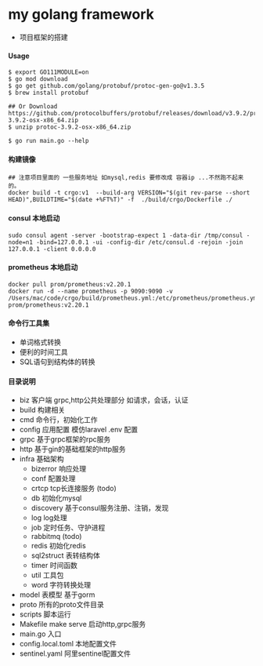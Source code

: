 # my golang framework

- 项目框架的搭建

#### Usage

```shell 
$ export GO111MODULE=on
$ go mod download
$ go get github.com/golang/protobuf/protoc-gen-go@v1.3.5
$ brew install protobuf

## Or Download https://github.com/protocolbuffers/protobuf/releases/download/v3.9.2/protoc-3.9.2-osx-x86_64.zip
$ unzip protoc-3.9.2-osx-x86_64.zip

$ go run main.go --help 
```

#### 构建镜像

```
## 注意项目里面的 一些服务地址 如mysql,redis 要修改成 容器ip ...不然跑不起来的。 
docker build -t crgo:v1  --build-arg VERSION="$(git rev-parse --short HEAD)",BUILDTIME="$(date +%FT%T)" -f  ./build/crgo/Dockerfile ./ 
```

#### consul 本地启动
```shell script
sudo consul agent -server -bootstrap-expect 1 -data-dir /tmp/consul -node=n1 -bind=127.0.0.1 -ui -config-dir /etc/consul.d -rejoin -join 127.0.0.1 -client 0.0.0.0
```

#### prometheus 本地启动
```text
docker pull prom/prometheus:v2.20.1
docker run -d --name prometheus -p 9090:9090 -v /Users/mac/code/crgo/build/prometheus.yml:/etc/prometheus/prometheus.yml prom/prometheus:v2.20.1
```






#### 命令行工具集
- 单词格式转换
- 便利的时间工具
- SQL语句到结构体的转换

#### 目录说明

- biz 客户端 grpc,http公共处理部分 如请求，会话，认证
- build 构建相关
- cmd 命令行，初始化工作
- config 应用配置 模仿laravel .env 配置
- grpc 基于grpc框架的rpc服务
- http 基于gin的基础框架的http服务
- infra 基础架构
    - bizerror 响应处理
    - conf 配置处理
    - crtcp tcp长连接服务 (todo)
    - db 初始化mysql
    - discovery 基于consul服务注册、注销，发现
    - log log处理
    - job 定时任务、守护进程
    - rabbitmq (todo)
    - redis 初始化redis
    - sql2struct 表转结构体
    - timer 时间函数
    - util 工具包
    - word 字符转换处理
- model 表模型 基于gorm
- proto 所有的proto文件目录
- scripts 脚本运行
- Makefile make serve 启动http,grpc服务
- main.go 入口
- config.local.toml 本地配置文件
- sentinel.yaml 阿里sentinel配置文件
   






